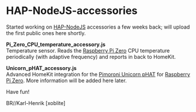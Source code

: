 # HAP-NodeJS-accessories

Started working on [HAP-NodeJS](https://github.com/KhaosT/HAP-NodeJS) accessories a few weeks back; will upload the first public ones here shortly.

**Pi_Zero_CPU_temperature_accessory.js**
<br>Temperature sensor. Reads the [Raspberry Pi Zero](https://www.raspberrypi.org/products/raspberry-pi-zero-w/) CPU temperature periodically (with adaptive frequency) and reports in back to HomeKit.

**Unicorn_pHAT_accessory.js**
<br>Advanced HomeKit integration for the [Pimoroni Unicorn pHAT](https://shop.pimoroni.com/products/unicorn-phat) for [Raspberry Pi Zero](https://www.raspberrypi.org/products/raspberry-pi-zero-w/). More information will be added here later.

Have fun!

BR//Karl-Henrik \[xoblite\]

